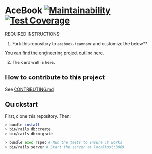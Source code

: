 # AceBook [![Maintainability](https://api.codeclimate.com/v1/badges/7eaf70df077cfa819ea3/maintainability)](https://codeclimate.com/github/breycarr/acebook-rails-amoeba-boyz/maintainability) [![Test Coverage](https://api.codeclimate.com/v1/badges/7eaf70df077cfa819ea3/test_coverage)](https://codeclimate.com/github/breycarr/acebook-rails-amoeba-boyz/test_coverage)

REQUIRED INSTRUCTIONS:

1. Fork this repository to `acebook-teamname` and customize
the below**

[You can find the engineering project outline here.](https://github.com/makersacademy/course/tree/master/engineering_projects/rails)

2. The card wall is here: <please update>

## How to contribute to this project
See [CONTRIBUTING.md](CONTRIBUTING.md)

## Quickstart

First, clone this repository. Then:

```bash
> bundle install
> bin/rails db:create
> bin/rails db:migrate

> bundle exec rspec # Run the tests to ensure it works
> bin/rails server # Start the server at localhost:3000
```
